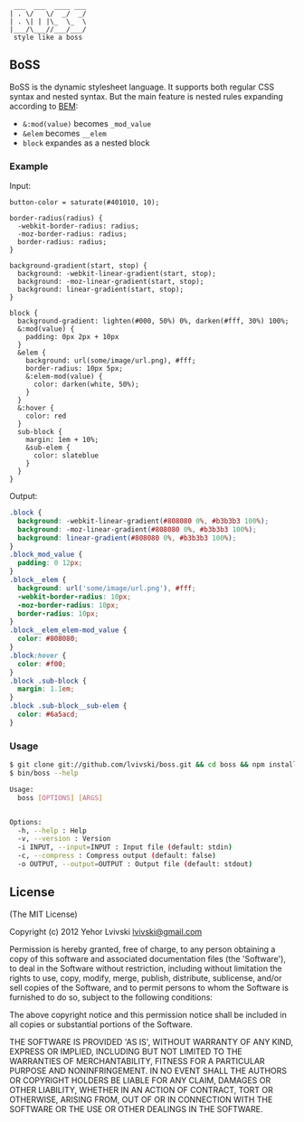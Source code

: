 ```
 ___  ___  ____ ___
| . \/   \/  _/  _/
| . \| | |\_  \_  \
|___/\___//___/___/
 style like a boss
 ```

## BoSS

BoSS is the dynamic stylesheet language. It supports both regular CSS syntax and nested syntax.
But the main feature is nested rules expanding according to [BEM](http://bem.github.com/bem-method/pages/beginning/beginning.en.html):
* `&:mod(value)` becomes `_mod_value`
* `&elem` becomes `__elem`
* `block` expandes as a nested block

### Example

Input:
```
button-color = saturate(#401010, 10);

border-radius(radius) {
  -webkit-border-radius: radius;
  -moz-border-radius: radius;
  border-radius: radius;
}

background-gradient(start, stop) {
  background: -webkit-linear-gradient(start, stop);
  background: -moz-linear-gradient(start, stop);
  background: linear-gradient(start, stop);
}

block {
  background-gradient: lighten(#000, 50%) 0%, darken(#fff, 30%) 100%;
  &:mod(value) {
    padding: 0px 2px + 10px
  }
  &elem {
    background: url(some/image/url.png), #fff;
    border-radius: 10px 5px;
    &:elem-mod(value) {
      color: darken(white, 50%);
    }
  }
  &:hover {
    color: red
  }
  sub-block {
    margin: 1em + 10%;
    &sub-elem {
      color: slateblue
    }
  }
}
```

Output:
```css
.block {
  background: -webkit-linear-gradient(#808080 0%, #b3b3b3 100%);
  background: -moz-linear-gradient(#808080 0%, #b3b3b3 100%);
  background: linear-gradient(#808080 0%, #b3b3b3 100%);
}
.block_mod_value {
  padding: 0 12px;
}
.block__elem {
  background: url('some/image/url.png'), #fff;
  -webkit-border-radius: 10px;
  -moz-border-radius: 10px;
  border-radius: 10px;
}
.block__elem_elem-mod_value {
  color: #808080;
}
.block:hover {
  color: #f00;
}
.block .sub-block {
  margin: 1.1em;
}
.block .sub-block__sub-elem {
  color: #6a5acd;
}
```

### Usage
```bash
$ git clone git://github.com/lvivski/boss.git && cd boss && npm install && make
$ bin/boss --help

Usage:
  boss [OPTIONS] [ARGS]


Options:
  -h, --help : Help
  -v, --version : Version
  -i INPUT, --input=INPUT : Input file (default: stdin)
  -c, --compress : Compress output (default: false)
  -o OUTPUT, --output=OUTPUT : Output file (default: stdout)
```

## License

(The MIT License)

Copyright (c) 2012 Yehor Lvivski <lvivski@gmail.com>

Permission is hereby granted, free of charge, to any person obtaining
a copy of this software and associated documentation files (the
'Software'), to deal in the Software without restriction, including
without limitation the rights to use, copy, modify, merge, publish,
distribute, sublicense, and/or sell copies of the Software, and to
permit persons to whom the Software is furnished to do so, subject to
the following conditions:

The above copyright notice and this permission notice shall be
included in all copies or substantial portions of the Software.

THE SOFTWARE IS PROVIDED 'AS IS', WITHOUT WARRANTY OF ANY KIND,
EXPRESS OR IMPLIED, INCLUDING BUT NOT LIMITED TO THE WARRANTIES OF
MERCHANTABILITY, FITNESS FOR A PARTICULAR PURPOSE AND NONINFRINGEMENT.
IN NO EVENT SHALL THE AUTHORS OR COPYRIGHT HOLDERS BE LIABLE FOR ANY
CLAIM, DAMAGES OR OTHER LIABILITY, WHETHER IN AN ACTION OF CONTRACT,
TORT OR OTHERWISE, ARISING FROM, OUT OF OR IN CONNECTION WITH THE
SOFTWARE OR THE USE OR OTHER DEALINGS IN THE SOFTWARE.
